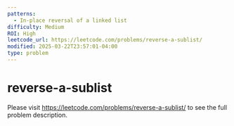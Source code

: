 ```yaml
---
patterns:
  - In-place reversal of a linked list
difficulty: Medium
ROI: High
leetcode_url: https://leetcode.com/problems/reverse-a-sublist/
modified: 2025-03-22T23:57:01-04:00
type: problem
---
```


# reverse-a-sublist

Please visit https://leetcode.com/problems/reverse-a-sublist/ to see the full problem description.
